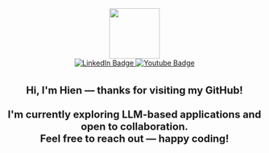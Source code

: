 <div id="header" align="center">
  <img src="https://media2.giphy.com/media/v1.Y2lkPTc5MGI3NjExaGo5ZDRpdmI4eGwyMWJocGVxa3d1eHc1Z3hmM3l0ZmdhN3hrdml3cyZlcD12MV9pbnRlcm5hbF9naWZfYnlfaWQmY3Q9cw/HEPwfdu6T6svpPE1eN/giphy.gif" width="100"/>
</div>
<div id="badges" align="center">
  <a href="https://www.linkedin.com/in/hien-pham-09795567/">
    <img src="https://img.shields.io/badge/LinkedIn-blue?style=for-the-badge&logo=linkedin&logoColor=white" alt="LinkedIn Badge"/>
  </a>
  <a href="https://www.youtube.com/@mafaldavn">
    <img src="https://img.shields.io/badge/YouTube-red?style=for-the-badge&logo=youtube&logoColor=white" alt="Youtube Badge"/>
  </a>
  <div style="margin-top: 10px; font-size: 20px; font-weight: bold;">
      <br>Hi, I'm Hien — thanks for visiting my GitHub!<br>
      <br>I'm currently exploring LLM-based applications and open to collaboration.<br>
      Feel free to reach out — happy coding!<br>
  </div>
</div>
